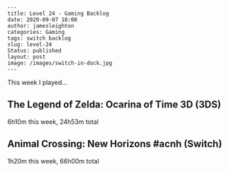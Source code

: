 
    ---
    title: Level 24 - Gaming Backlog
    date: 2020-09-07 18:08
    author: jamesleighton
    categories: Gaming
    tags: switch backlog
    slug: level-24
    Status: published
    layout: post
    image: /images/switch-in-dock.jpg
    ---



 This week I played...

## The Legend of Zelda: Ocarina of Time 3D (3DS)
6h10m this week, 24h53m total
## Animal Crossing: New Horizons #acnh (Switch)
1h20m this week, 66h00m total
